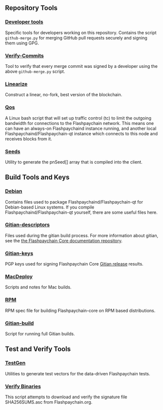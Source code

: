 Repository Tools
---------------------

### [Developer tools](/contrib/devtools) ###
Specific tools for developers working on this repository.
Contains the script `github-merge.py` for merging GitHub pull requests securely and signing them using GPG.

### [Verify-Commits](/contrib/verify-commits) ###
Tool to verify that every merge commit was signed by a developer using the above `github-merge.py` script.

### [Linearize](/contrib/linearize) ###
Construct a linear, no-fork, best version of the blockchain.

### [Qos](/contrib/qos) ###

A Linux bash script that will set up traffic control (tc) to limit the outgoing bandwidth for connections to the Flashpaychain network. This means one can have an always-on Flashpaychaind instance running, and another local Flashpaychaind/Flashpaychain-qt instance which connects to this node and receives blocks from it.

### [Seeds](/contrib/seeds) ###
Utility to generate the pnSeed[] array that is compiled into the client.

Build Tools and Keys
---------------------

### [Debian](/contrib/debian) ###
Contains files used to package Flashpaychaind/Flashpaychain-qt
for Debian-based Linux systems. If you compile Flashpaychaind/Flashpaychain-qt yourself, there are some useful files here.

### [Gitian-descriptors](/contrib/gitian-descriptors) ###
Files used during the gitian build process. For more information about gitian, see the [the Flashpaychain Core documentation repository](https://github.com/Flashpaychain-core/docs).

### [Gitian-keys](/contrib/gitian-keys)
PGP keys used for signing Flashpaychain Core [Gitian release](/doc/release-process.md) results.

### [MacDeploy](/contrib/macdeploy) ###
Scripts and notes for Mac builds. 

### [RPM](/contrib/rpm) ###
RPM spec file for building Flashpaychain-core on RPM based distributions.

### [Gitian-build](/contrib/gitian-build.sh) ###
Script for running full Gitian builds.

Test and Verify Tools 
---------------------

### [TestGen](/contrib/testgen) ###
Utilities to generate test vectors for the data-driven Flashpaychain tests.

### [Verify Binaries](/contrib/verifybinaries) ###
This script attempts to download and verify the signature file SHA256SUMS.asc from Flashpaychain.org.
